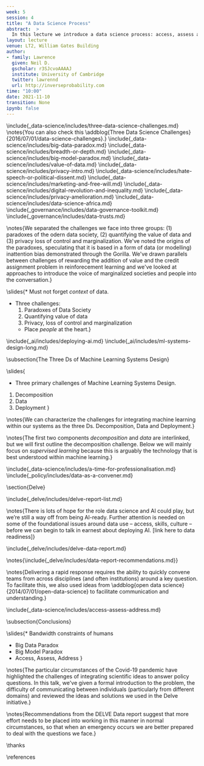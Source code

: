 ```yaml
---
week: 5
session: 4
title: "A Data Science Process"
abstract:  >
  In this lecture we introduce a data science process: access, assess and address. The process Given the landscape we've outlined, in this lecture we will look at the challenges of deploying data science solutions in practice. We categorize them into three groups.
layout: lecture
venue: LT2, William Gates Building
author:
- family: Lawrence
  given: Neil D.
  gscholar: r3SJcvoAAAAJ
  institute: University of Cambridge
  twitter: lawrennd
  url: http://inverseprobability.com
time: "10:00"
date: 2021-11-10
transition: None
ipynb: false
---
```


\include{_data-science/includes/three-data-science-challenges.md}
\notes{You can also check this \addblog{Three Data Science Challenges}{2016/07/01/data-science-challenges}.}
\include{_data-science/includes/big-data-paradox.md}
\include{_data-science/includes/breadth-or-depth.md}
\include{_data-science/includes/big-model-paradox.md}
\include{_data-science/includes/value-of-data.md}
\include{_data-science/includes/privacy-intro.md}
\include{_data-science/includes/hate-speech-or-political-dissent.md}
\include{_data-science/includes/marketing-and-free-will.md}
\include{_data-science/includes/digital-revolution-and-inequality.md}
\include{_data-science/includes/privacy-amelioration.md}
\include{_data-science/includes/data-science-africa.md}
\include{_governance/includes/data-governance-toolkit.md}
\include{_governance/includes/data-trusts.md}

\notes{We separated the challenges we face into three groups: (1) paradoxes of the odern data society, (2) quantifying the value of data and (3) privacy loss of control and marginalization. We've noted the origins of the paradoxes, speculating that it is based in a form of data (or modelling) inattention bias demonstrated through the Gorilla. We've drawn parallels between challenges of rewarding the addition of value and the credit assignment problem in reinforecement learning and we've looked at approaches to introduce the voice of marginalized societies and people into the conversation.}

\slides{* Must not forget *context* of data.
* Three challenges:
  1. Paradoxes of Data Society
  2. Quantifying value of data
  3. Privacy, loss of control and marginalization
  * Place *people* at the heart.}


\include{_ai/includes/deploying-ai.md}
\include{_ai/includes/ml-systems-design-long.md}

\subsection{The Three Ds of Machine Learning Systems Design}


\slides{
* Three primary challenges of Machine Learning Systems Design.
1. Decomposition
2. Data 
3. Deployment
}

\notes{We can characterize the challenges for integrating machine learning within our systems as the three Ds. Decomposition, Data and Deployment.}

\notes{The first two components *decomposition* and *data* are interlinked, but we will first outline the decomposition challenge. Below we will mainly focus on *supervised learning* because this is arguably the technology that is best understood within machine learning.}

\include{_data-science/includes/a-time-for-professionalisation.md}
\include{_policy/includes/data-as-a-convener.md}

\section{Delve}

\include{_delve/includes/delve-report-list.md}

\notes{There is lots of hope for the role data science and AI could play, but we’re still a way off from being AI-ready. Further attention is needed on some of the foundational issues around data use – access, skills, culture – before we can begin to talk in earnest about deploying AI. [link here to data readiness]}

\include{_delve/includes/delve-data-report.md}

\notes{\include{_delve/includes/data-report-recommendations.md}}

\notes{Delivering a rapid response requires the ability to quickly convene teams from across disciplines (and often institutions) around a key question. To facilitate this, we also used ideas from \addblog{open data science}{2014/07/01/open-data-science} to facilitate communication and understanding.}

\include{_data-science/includes/access-assess-address.md}

\subsection{Conclusions}

\slides{* Bandwidth constraints of humans
* Big Data Paradox
* Big Model Paradox
* Access, Assess, Address
}


\notes{The particular circumstances of the Covid-19 pandemic have highlighted the challenges of integrating scientific ideas to answer policy questions. In this talk, we've given a formal introduction to the problem, the difficulty of communicating between individuals (particularly from different domains) and reviewed the ideas and solutions we used in the Delve initiative.}

\notes{Recommendations from the DELVE Data report suggest that more effort needs to be placed into working in this manner in normal circumstances, so that when an emergency occurs we are better prepared to deal with the questions we face.}


\thanks

\references
